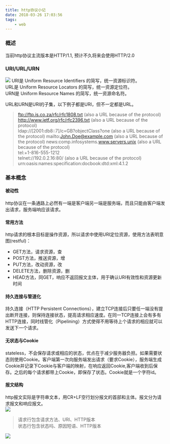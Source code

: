 ```yaml
---
title: http协议小记
date: 2018-03-26 17:03:56
tags:
	- web
---
```

### 概述
当前http协议主流版本是HTTP/1.1, 预计不久将来会使用HTTP/2.0  
### URI/URL/URN
![](/assets/blogImgs/url.jpg)
URI是 Uniform Resource Identifiers 的简写，统一资源标识符。  
URL是 Uniform Resource Locators 的简写，统一资源定位符。  
URN是 Uniform Resource Names 的简写，统一资源命名符。  

URL和URN是URI的子集，以下例子都是URI，但不一定都是URL。  

>ftp://ftp.is.co.za/rfc/rfc1808.txt (also a URL because of the protocol)  
>http://www.ietf.org/rfc/rfc2396.txt (also a URL because of the protocol)  
>ldap://[2001:db8::7]/c=GB?objectClass?one (also a URL because of the protocol)
>mailto:John.Doe@example.com (also a URL because of the protocol)
news:comp.infosystems.www.servers.unix (also a URL because of the protocol)  
>tel:+1-816-555-1212  
>telnet://192.0.2.16:80/ (also a URL because of the protocol)  
>urn:oasis:names:specification:docbook:dtd:xml:4.1.2  
### 基本概念
#### 被动性  
http协议在一条通路上必然有一端是客户端另一端是服务端，而且只能由客户端发出请求，服务端响应该请求。  
#### 常用方法
http请求的根本目标是操作资源，所以请求中使用URI定位资源，使用方法表明意图(restful)：  
- GET方法，请求资源，查  
- POST方法，推送资源，增  
- PUT方法，改动资源，改  
- DELETE方法，删除资源，删
- HEAD方法，同GET，响应不返回报文主体，用于确认URI有效性和资源更新时间  
#### 持久连接与管道化
持久连接（HTTP Persistent Connections），建立TCP连接后只要任一端没有提出断开连接，则保持连接状态，提高请求相应速度。在同一TCP连接上会有多有HTTP连接，同时线管化（Pipelining）方式使得不用等待上个请求的相应就可以发送下一个请求。  
#### 无状态与Cookie
stateless，不会保存请求或相应的状态，优点在于减少服务器负担。如果需要状态则使用Cookie。客户端第一次向服务端发出请求（要求Cookie），服务端生成Cookie并记录下Cookie与客户端的映射，在响应返回Cookie,客户端收到后保存。之后的每个请求都带上Cookie，即保存了状态。Cookie就是一个字符id。  
#### 报文结构
http报文实际是字符串文本，用CR+LF空行划分报文的首部和主体。报文分为请求报文和响应报文。   
![](/assets/blogImgs/httpPacket.jpg)  
> 请求行包含请求方法、URI、HTTP版本  
  状态行包含状态吗、原因短语、HTTP版本  
  
![](/assets/blogImgs/httpPacketReal.jpg)  



